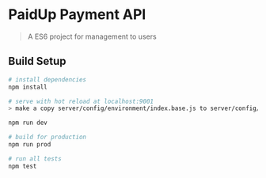 # PaidUp Payment API

>  A ES6 project for management to users
## Build Setup

``` bash
# install dependencies
npm install

# serve with hot reload at localhost:9001
> make a copy server/config/environment/index.base.js to server/config/environment/index.js

npm run dev

# build for production
npm run prod

# run all tests
npm test
```